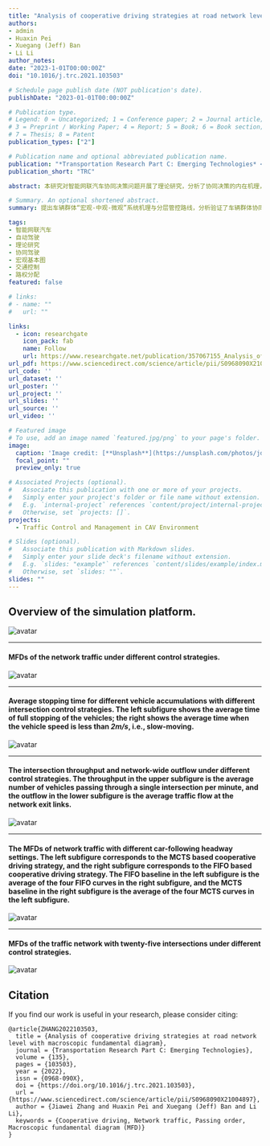 ```yaml
---
title: "Analysis of cooperative driving strategies at road network level with macroscopic fundamental diagram"
authors:
- admin
- Huaxin Pei
- Xuegang (Jeff) Ban
- Li Li
author_notes:
date: "2023-1-01T00:00:00Z"
doi: "10.1016/j.trc.2021.103503"

# Schedule page publish date (NOT publication's date).
publishDate: "2023-01-01T00:00:00Z"

# Publication type.
# Legend: 0 = Uncategorized; 1 = Conference paper; 2 = Journal article;
# 3 = Preprint / Working Paper; 4 = Report; 5 = Book; 6 = Book section;
# 7 = Thesis; 8 = Patent
publication_types: ["2"]

# Publication name and optional abbreviated publication name.
publication: "*Transportation Research Part C: Emerging Technologies* <br /> (中科院1区TOP期刊; JCR Q1区; 影响因子=9.551)"
publication_short: "TRC"

abstract: 本研究对智能网联汽车协同决策问题开展了理论研究，分析了协同决策的内在机理，揭示了不同协同决策算法之间的本质区别，构建了以宏观基本图为核心的评估方法，验证了协同决策的瓶颈要素：二维路权冲突，提出了统一的拉链式协同决策算法框架。该研究为协同决策技术的进一步发展指明了方向，具有重要意义。

# Summary. An optional shortened abstract.
summary: 提出车辆群体“宏观-中观-微观”系统机理与分层管控路线，分析验证了车辆群体协同决策的核心问题.

tags:
- 智能网联汽车
- 自动驾驶
- 理论研究
- 协同驾驶
- 宏观基本图
- 交通控制
- 路权分配
featured: false

# links:
# - name: ""
#   url: ""

links:
  - icon: researchgate
    icon_pack: fab
    name: Follow
    url: https://www.researchgate.net/publication/357067155_Analysis_of_cooperative_driving_strategies_at_road_network_level_with_macroscopic_fundamental_diagram
url_pdf: https://www.sciencedirect.com/science/article/pii/S0968090X21004897
url_code: ''
url_dataset: ''
url_poster: ''
url_project: ''
url_slides: ''
url_source: ''
url_video: ''

# Featured image
# To use, add an image named `featured.jpg/png` to your page's folder. 
image:
  caption: 'Image credit: [**Unsplash**](https://unsplash.com/photos/jdD8gXaTZsc)'
  focal_point: ""
  preview_only: true

# Associated Projects (optional).
#   Associate this publication with one or more of your projects.
#   Simply enter your project's folder or file name without extension.
#   E.g. `internal-project` references `content/project/internal-project/index.md`.
#   Otherwise, set `projects: []`.
projects:
  - Traffic Control and Management in CAV Environment

# Slides (optional).
#   Associate this publication with Markdown slides.
#   Simply enter your slide deck's filename without extension.
#   E.g. `slides: "example"` references `content/slides/example/index.md`.
#   Otherwise, set `slides: ""`.
slides: ""
---
```


## Overview of the simulation platform.
![avatar](./Fig_3.jpg)

---
#### MFDs of the network traffic under different control strategies.
![avatar](./Fig_6.jpg)

---
#### Average stopping time for different vehicle accumulations with different intersection control strategies. The left subfigure shows the average time of full stopping of the vehicles; the right shows the average time when the vehicle speed is less than *2m/s*, i.e., slow-moving.
![avatar](./Fig_7.jpg)

---
####  The intersection throughput and network-wide outflow under different control strategies. The throughput in the upper subfigure is the average number of vehicles passing through a single intersection per minute, and the outflow in the lower subfigure is the average traffic flow at the network exit links.
![avatar](./Fig_8.jpg)

---
#### The MFDs of network traffic with different car-following headway settings. The left subfigure corresponds to the MCTS based cooperative driving strategy, and the right subfigure corresponds to the FIFO based cooperative driving strategy. The FIFO baseline in the left subfigure is the average of the four FIFO curves in the right subfigure, and the MCTS baseline in the right subfigure is the average of the four MCTS curves in the left subfigure.
![avatar](./Fig_12.jpg)

---
####  MFDs of the traffic network with twenty-five intersections under different control strategies.
![avatar](./Fig_18.jpg)





## Citation
If you find our work is useful in your research, please consider citing:
```
@article{ZHANG2022103503,
  title = {Analysis of cooperative driving strategies at road network level with macroscopic fundamental diagram},
  journal = {Transportation Research Part C: Emerging Technologies},
  volume = {135},
  pages = {103503},
  year = {2022},
  issn = {0968-090X},
  doi = {https://doi.org/10.1016/j.trc.2021.103503},
  url = {https://www.sciencedirect.com/science/article/pii/S0968090X21004897},
  author = {Jiawei Zhang and Huaxin Pei and Xuegang (Jeff) Ban and Li Li},
  keywords = {Cooperative driving, Network traffic, Passing order, Macroscopic fundamental diagram (MFD)}
}

```

